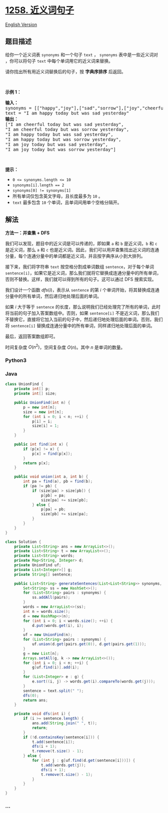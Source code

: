 # [1258. 近义词句子](https://leetcode.cn/problems/synonymous-sentences)

[English Version](/solution/1200-1299/1258.Synonymous%20Sentences/README_EN.md)

## 题目描述

<!-- 这里写题目描述 -->

<p>给你一个近义词表&nbsp;<code>synonyms</code> 和一个句子&nbsp;<code>text</code>&nbsp;，&nbsp;<code>synonyms</code> 表中是一些近义词对 ，你可以将句子&nbsp;<code>text</code> 中每个单词用它的近义词来替换。</p>

<p>请你找出所有用近义词替换后的句子，按&nbsp;<strong>字典序排序</strong>&nbsp;后返回。</p>

<p>&nbsp;</p>

<p><strong>示例 1：</strong></p>

<pre>
<strong>输入：
</strong>synonyms = [[&quot;happy&quot;,&quot;joy&quot;],[&quot;sad&quot;,&quot;sorrow&quot;],[&quot;joy&quot;,&quot;cheerful&quot;]],
text = &quot;I am happy today but was sad yesterday&quot;
<strong>输出：
</strong>[&quot;I am cheerful today but was sad yesterday&quot;,
&quot;I am cheerful today but was sorrow yesterday&quot;,
&quot;I am happy today but was sad yesterday&quot;,
&quot;I am happy today but was sorrow yesterday&quot;,
&quot;I am joy today but was sad yesterday&quot;,
&quot;I am joy today but was sorrow yesterday&quot;]
</pre>

<p>&nbsp;</p>

<p><strong>提示：</strong></p>

<ul>
	<li><code>0 &lt;=&nbsp;synonyms.length &lt;= 10</code></li>
	<li><code>synonyms[i].length == 2</code></li>
	<li><code>synonyms[0] != synonyms[1]</code></li>
	<li>所有单词仅包含英文字母，且长度最多为&nbsp;<code>10</code> 。</li>
	<li><code>text</code>&nbsp;最多包含&nbsp;<code>10</code> 个单词，且单词间用单个空格分隔开。</li>
</ul>

## 解法

<!-- 这里可写通用的实现逻辑 -->

**方法一：并查集 + DFS**

我们可以发现，题目中的近义词是可以传递的，即如果 `a` 和 `b` 是近义词，`b` 和 `c` 是近义词，那么 `a` 和 `c` 也是近义词。因此，我们可以用并查集找出近义词的连通分量，每个连通分量中的单词都是近义词，并且按字典序从小到大排列。

接下来，我们将字符串 `text` 按空格分割成单词数组 `sentence`，对于每个单词 `sentence[i]`，如果它是近义词，那么我们就将它替换成连通分量中的所有单词，否则不替换。这样，我们就可以得到所有的句子。这可以通过 DFS 搜索实现。

我们设计一个函数 $dfs(i)$，表示从 `sentence` 的第 $i$ 个单词开始，将其替换成连通分量中的所有单词，然后递归地处理后面的单词。

如果 $i$ 大于等于 `sentence` 的长度，那么说明我们已经处理完了所有的单词，此时将当前的句子加入答案数组中。否则，如果 `sentence[i]` 不是近义词，那么我们不替换它，直接将它加入当前的句子中，然后递归地处理后面的单词。否则，我们将 `sentence[i]` 替换成连通分量中的所有单词，同样递归地处理后面的单词。

最后，返回答案数组即可。

时间复杂度 $O(n^2)$，空间复杂度 $O(n)$。其中 $n$ 是单词的数量。

<!-- tabs:start -->

### **Python3**

<!-- 这里可写当前语言的特殊实现逻辑 -->



### **Java**

<!-- 这里可写当前语言的特殊实现逻辑 -->

```java
class UnionFind {
    private int[] p;
    private int[] size;

    public UnionFind(int n) {
        p = new int[n];
        size = new int[n];
        for (int i = 0; i < n; ++i) {
            p[i] = i;
            size[i] = 1;
        }
    }

    public int find(int x) {
        if (p[x] != x) {
            p[x] = find(p[x]);
        }
        return p[x];
    }

    public void union(int a, int b) {
        int pa = find(a), pb = find(b);
        if (pa != pb) {
            if (size[pa] > size[pb]) {
                p[pb] = pa;
                size[pa] += size[pb];
            } else {
                p[pa] = pb;
                size[pb] += size[pa];
            }
        }
    }
}

class Solution {
    private List<String> ans = new ArrayList<>();
    private List<String> t = new ArrayList<>();
    private List<String> words;
    private Map<String, Integer> d;
    private UnionFind uf;
    private List<Integer>[] g;
    private String[] sentence;

    public List<String> generateSentences(List<List<String>> synonyms, String text) {
        Set<String> ss = new HashSet<>();
        for (List<String> pairs : synonyms) {
            ss.addAll(pairs);
        }
        words = new ArrayList<>(ss);
        int n = words.size();
        d = new HashMap<>(n);
        for (int i = 0; i < words.size(); ++i) {
            d.put(words.get(i), i);
        }
        uf = new UnionFind(n);
        for (List<String> pairs : synonyms) {
            uf.union(d.get(pairs.get(0)), d.get(pairs.get(1)));
        }
        g = new List[n];
        Arrays.setAll(g, k -> new ArrayList<>());
        for (int i = 0; i < n; ++i) {
            g[uf.find(i)].add(i);
        }
        for (List<Integer> e : g) {
            e.sort((i, j) -> words.get(i).compareTo(words.get(j)));
        }
        sentence = text.split(" ");
        dfs(0);
        return ans;
    }

    private void dfs(int i) {
        if (i >= sentence.length) {
            ans.add(String.join(" ", t));
            return;
        }
        if (!d.containsKey(sentence[i])) {
            t.add(sentence[i]);
            dfs(i + 1);
            t.remove(t.size() - 1);
        } else {
            for (int j : g[uf.find(d.get(sentence[i]))]) {
                t.add(words.get(j));
                dfs(i + 1);
                t.remove(t.size() - 1);
            }
        }
    }
}
```









### **...**

```

```


